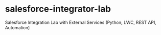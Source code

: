 # salesforce-integrator-lab
Salesforce Integration Lab with External Services (Python, LWC, REST API, Automation)
